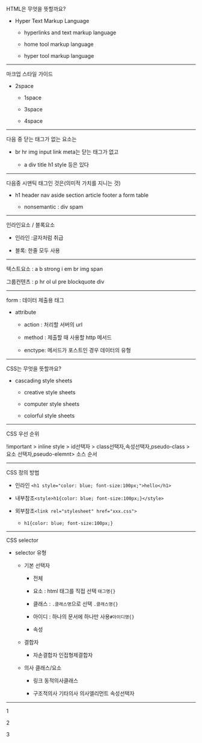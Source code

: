 HTML은 무엇을 뜻할까요?

- Hyper Text Markup Language
  
  - hyperlinks and text markup language
  
  - home tool markup language
  
  - hyper tool markup language

---

마크업 스타일 가이드

- 2space
  
  - 1space
  
  - 3space
  
  - 4space

---

다음 중 닫는 태그가 없는 요소는

- br hr img input link meta는 닫는 태그가 없고
  
  - a div title h1 style 등은 있다

---

다음중 시맨틱 태그인 것은(의미적 가치를 지니는 것)

- h1 header nav aside section article footer a form table
  
  - nonsemantic : div spam 

---

인라인요소 / 블록요소

- 인라인 :글자처럼 취급

- 블록:  한줄 모두 사용

---

텍스트요소 : a b strong i em br img span

그룹컨텐츠 : p hr ol ul pre blockquote div

---

form : 데이터 제출용 태그

- attribute
  
  - action : 처리할 서버의 url
  
  - method : 제출할 때 사용할 http 메서드
  
  - enctype: 메서드가 포스트인 경우 데이터의 유형

---

CSS는 무엇을 뜻할까요?

- cascading style sheets
  
  - creative style sheets
  
  - computer style sheets
  
  - colorful style sheets

---

CSS 우선 순위

!important > inline style > id선택자 > class선택자,속성선택자,pseudo-class > 요소 선택자,pseudo-elemnt> 소스 순서

---

CSS 정의 방법

- 인라인 `<h1 style="color: blue; font-size:100px;">hello</h1>`

- 내부참조`<style>h1{color: blue; font-size:100px;}</style>`

- 외부참조`<link rel="stylesheet" href="xxx.css">`
  
  - `h1{color: blue; font-size:100px;}`

---

CSS selector

- selector 유형
  
  - 기본 선택자 
    
    - 전체 
    
    - 요소 : html 태그를 직접 선택 `태그명{}`
    
    - 클래스 : `.클래스명`으로 선택 `.클래스명{}`
    
    - 아이디 : 하나의 문서에 하나만 사용`#아이디명{}`
    
    - 속성
  
  - 결합자 
    
    - 자손결합자 인접형제결합자
  
  - 의사 클래스/요소
    
    - 링크 동적의사클래스
    
    - 구조적의사 기타의사 의사엘리먼트 속성선택자

---

<p>1</p>

<p class="blue">2</p>

<p class="blue green">3</p>
